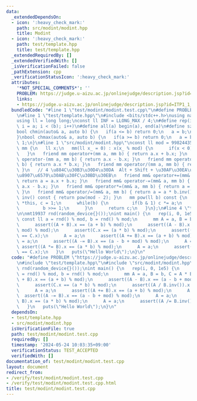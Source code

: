```yaml
---
data:
  _extendedDependsOn:
  - icon: ':heavy_check_mark:'
    path: src/modint/modint.hpp
    title: Modint
  - icon: ':heavy_check_mark:'
    path: test/template.hpp
    title: test/template.hpp
  _extendedRequiredBy: []
  _extendedVerifiedWith: []
  _isVerificationFailed: false
  _pathExtension: cpp
  _verificationStatusIcon: ':heavy_check_mark:'
  attributes:
    '*NOT_SPECIAL_COMMENTS*': ''
    PROBLEM: https://judge.u-aizu.ac.jp/onlinejudge/description.jsp?id=ITP1_1_A
    links:
    - https://judge.u-aizu.ac.jp/onlinejudge/description.jsp?id=ITP1_1_A
  bundledCode: "#line 1 \"test/modint/modint.test.cpp\"\n#define PROBLEM \"https://judge.u-aizu.ac.jp/onlinejudge/description.jsp?id=ITP1_1_A\"\
    \n#line 1 \"test/template.hpp\"\n#include <bits/stdc++.h>\nusing namespace std;\n\
    using ll = long long;\nconst ll INF = LLONG_MAX / 4;\n#define rep(i, a, b) for(ll\
    \ i = a; i < (b); i++)\n#define all(a) begin(a), end(a)\n#define sz(a) ssize(a)\n\
    bool chmin(auto& a, auto b) {\n   if(a <= b) return 0;\n   a = b;\n   return 1;\n\
    }\nbool chmax(auto& a, auto b) {\n   if(a >= b) return 0;\n   a = b;\n   return\
    \ 1;\n}\n#line 1 \"src/modint/modint.hpp\"\nconst ll mod = 998244353;\nstruct\
    \ mm {\n   ll x;\n   mm(ll x_ = 0) : x(x_ % mod) {\n      if(x < 0) x += mod;\n\
    \   }\n   friend mm operator+(mm a, mm b) { return a.x + b.x; }\n   friend mm\
    \ operator-(mm a, mm b) { return a.x - b.x; }\n   friend mm operator*(mm a, mm\
    \ b) { return a.x * b.x; }\n   friend mm operator/(mm a, mm b) { return a * b.inv();\
    \ }\n   // 4 \u884C\u30B3\u30D4\u30DA  Alt + Shift + \u30AF\u30EA\u30C3\u30AF\u3067\
    \u8907\u6570\u30AB\u30FC\u30BD\u30EB\n   friend mm& operator+=(mm& a, mm b) {\
    \ return a = a.x + b.x; }\n   friend mm& operator-=(mm& a, mm b) { return a =\
    \ a.x - b.x; }\n   friend mm& operator*=(mm& a, mm b) { return a = a.x * b.x;\
    \ }\n   friend mm& operator/=(mm& a, mm b) { return a = a * b.inv(); }\n   mm\
    \ inv() const { return pow(mod - 2); }\n   mm pow(ll b) const {\n      mm a =\
    \ *this, c = 1;\n      while(b) {\n         if(b & 1) c *= a;\n         a *= a;\n\
    \         b >>= 1;\n      }\n      return c;\n   }\n};\n#line 4 \"test/modint/modint.test.cpp\"\
    \n\nmt19937 rnd(random_device{}());\nint main() {\n   rep(i, 0, 1e5) {\n     \
    \ const ll a = rnd() % mod, b = rnd() % mod;\n      mm A = a, B = b, C = A * B;\n\
    \      assert((A + B).x == (a + b) % mod);\n      assert((A - B).x == (a - b +\
    \ mod) % mod);\n      assert(C.x == (a * b) % mod);\n      assert((A / B.inv()).x\
    \ == C.x);\n      A = a;\n      assert((A += B).x == (a + b) % mod);\n      A\
    \ = a;\n      assert((A -= B).x == (a - b + mod) % mod);\n      A = a;\n     \
    \ assert((A *= B).x == (a * b) % mod);\n      A = a;\n      assert((A /= B.inv()).x\
    \ == C.x);\n   }\n   puts(\"Hello World\");\n}\n"
  code: "#define PROBLEM \"https://judge.u-aizu.ac.jp/onlinejudge/description.jsp?id=ITP1_1_A\"\
    \n#include \"test/template.hpp\"\n#include \"src/modint/modint.hpp\"\n\nmt19937\
    \ rnd(random_device{}());\nint main() {\n   rep(i, 0, 1e5) {\n      const ll a\
    \ = rnd() % mod, b = rnd() % mod;\n      mm A = a, B = b, C = A * B;\n      assert((A\
    \ + B).x == (a + b) % mod);\n      assert((A - B).x == (a - b + mod) % mod);\n\
    \      assert(C.x == (a * b) % mod);\n      assert((A / B.inv()).x == C.x);\n\
    \      A = a;\n      assert((A += B).x == (a + b) % mod);\n      A = a;\n    \
    \  assert((A -= B).x == (a - b + mod) % mod);\n      A = a;\n      assert((A *=\
    \ B).x == (a * b) % mod);\n      A = a;\n      assert((A /= B.inv()).x == C.x);\n\
    \   }\n   puts(\"Hello World\");\n}\n"
  dependsOn:
  - test/template.hpp
  - src/modint/modint.hpp
  isVerificationFile: true
  path: test/modint/modint.test.cpp
  requiredBy: []
  timestamp: '2024-05-24 10:03:35+09:00'
  verificationStatus: TEST_ACCEPTED
  verifiedWith: []
documentation_of: test/modint/modint.test.cpp
layout: document
redirect_from:
- /verify/test/modint/modint.test.cpp
- /verify/test/modint/modint.test.cpp.html
title: test/modint/modint.test.cpp
---
```

